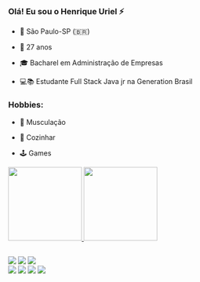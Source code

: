 ### Olá! Eu sou o Henrique Uriel ⚡ 

 - 📌 São Paulo-SP (🇧🇷)                                                              

-  📆 27 anos                                                                         

- 🎓 Bacharel em Administração de Empresas                                            

- 💻📚 Estudante Full Stack Java jr na Generation Brasil                             

### Hobbies:

- 💪 Musculação

- 🍳 Cozinhar

- 🕹️ Games
 
 <div>
  <a href="https://github.com/henriqueuriel">
  <img height="150em" src="https://github-readme-stats.vercel.app/api?username=HenriqueUriel&show_icons=true&theme=dark&include_all_commits=true&count_private=true"/>
  <img height="150em" src="https://github-readme-stats.vercel.app/api/top-langs/?username=henriqueuriel&layout=compact&langs_count=7&theme=dark"/>
</div>
  
 ##
  
  <div> 
     <a href="https://www.linkedin.com/in/henrique-uriel/" target="_blank"><img src="https://img.shields.io/badge/-LinkedIn-%230077B5?style=for-the-badge&logo=linkedin&logoColor=white" target="_blank"></a>
   <a href = "mailto:rr.2015sp@gamil.com"><img src="https://img.shields.io/badge/Gmail-D14836?style=for-the-badge&logo=gmail&logoColor=white"></a>
  <a href="https://www.instagram.com/_rikiuriel/" target="_blank"><img src="https://img.shields.io/badge/-Instagram-%23E4405F?style=for-the-badge&logo=instagram&logoColor=white" target="_blank"></a>   
</div>
<div> 
 <img src="https://img.shields.io/badge/Java-ED8B00?style=for-the-badge&logo=java&logoColor=white"/>
 <img src="https://img.shields.io/badge/MySQL-00000F?style=for-the-badge&logo=mysql&logoColor=white"/>
 <img src="https://img.shields.io/badge/HTML5-E34F26?style=for-the-badge&logo=html5&logoColor=white"/>
 <img src="https://img.shields.io/badge/CSS3-1572B6?style=for-the-badge&logo=css3&logoColor=white"/>
 </div>
